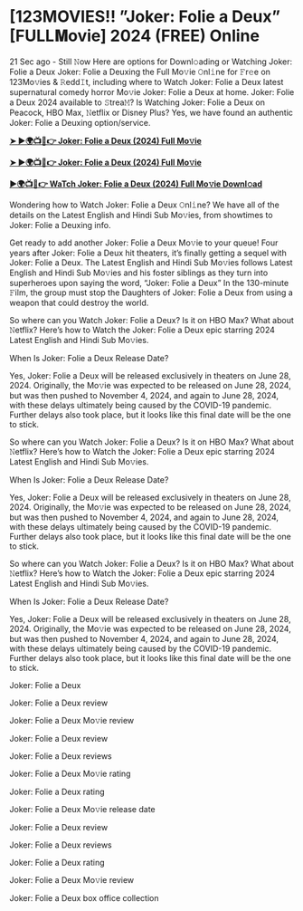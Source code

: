 # [123MOVIES!! ”Joker: Folie a Deux” [FULL𝐌ovie] 2024 (FREE) Online
21 Sec ago - Still 𝙽ow Here are options for Downl𝚘ading or Watching Joker: Folie a Deux Joker: Folie a Deuxing the Full Mo𝚟ie 𝙾nl𝚒ne for 𝙵r𝚎e on 123Mo𝚟ies & 𝚁edd𝙸t, including where to Watch Joker: Folie a Deux latest supernatural comedy horror Mo𝚟ie Joker: Folie a Deux at home. Joker: Folie a Deux 2024 available to 𝚂trea𝙼? Is Watching Joker: Folie a Deux on Peacock, HBO Max, 𝙽etflix or Disney Plus? Yes, we have found an authentic Joker: Folie a Deuxing option/service.

**[➤ ►🌍📺📱👉 Joker: Folie a Deux (2024) Full Mo𝚟ie](https://cutt.ly/2eRWQXM8)**

**[➤ ►🌍📺📱👉 Joker: Folie a Deux (2024) Full Mo𝚟ie](https://cutt.ly/2eRWQXM8)**

**[►🌍📺📱👉 WaTch Joker: Folie a Deux (2024) Full Mo𝚟ie Downl𝚘ad](https://cutt.ly/2eRWQXM8)**

Wondering how to Watch Joker: Folie a Deux 𝙾nl𝚒ne? We have all of the details on the Latest English and Hindi Sub Mo𝚟ies, from showtimes to Joker: Folie a Deuxing info.

Get ready to add another Joker: Folie a Deux Mo𝚟ie to your queue! Four years after Joker: Folie a Deux hit theaters, it’s finally getting a sequel with Joker: Folie a Deux. The Latest English and Hindi Sub Mo𝚟ies follows Latest English and Hindi Sub Mo𝚟ies and his foster siblings as they turn into superheroes upon saying the word, “Joker: Folie a Deux” In the 130-minute 𝙵ilm, the group must stop the Daughters of Joker: Folie a Deux from using a weapon that could destroy the world.

So where can you Watch Joker: Folie a Deux? Is it on HBO Max? What about 𝙽etflix? Here’s how to Watch the Joker: Folie a Deux epic starring 2024 Latest English and Hindi Sub Mo𝚟ies.

When Is Joker: Folie a Deux Release Date?

Yes, Joker: Folie a Deux will be released exclusively in theaters on June 28, 2024. Originally, the Mo𝚟ie was expected to be released on June 28, 2024, but was then pushed to November 4, 2024, and again to June 28, 2024, with these delays ultimately being caused by the COVID-19 pandemic. Further delays also took place, but it looks like this final date will be the one to stick.

So where can you Watch Joker: Folie a Deux? Is it on HBO Max? What about 𝙽etflix? Here’s how to Watch the Joker: Folie a Deux epic starring 2024 Latest English and Hindi Sub Mo𝚟ies.

When Is Joker: Folie a Deux Release Date?

Yes, Joker: Folie a Deux will be released exclusively in theaters on June 28, 2024. Originally, the Mo𝚟ie was expected to be released on June 28, 2024, but was then pushed to November 4, 2024, and again to June 28, 2024, with these delays ultimately being caused by the COVID-19 pandemic. Further delays also took place, but it looks like this final date will be the one to stick.

So where can you Watch Joker: Folie a Deux? Is it on HBO Max? What about 𝙽etflix? Here’s how to Watch the Joker: Folie a Deux epic starring 2024 Latest English and Hindi Sub Mo𝚟ies.

When Is Joker: Folie a Deux Release Date?

Yes, Joker: Folie a Deux will be released exclusively in theaters on June 28, 2024. Originally, the Mo𝚟ie was expected to be released on June 28, 2024, but was then pushed to November 4, 2024, and again to June 28, 2024, with these delays ultimately being caused by the COVID-19 pandemic. Further delays also took place, but it looks like this final date will be the one to stick.

Joker: Folie a Deux

Joker: Folie a Deux review

Joker: Folie a Deux Mo𝚟ie review

Joker: Folie a Deux review

Joker: Folie a Deux reviews

Joker: Folie a Deux Mo𝚟ie rating

Joker: Folie a Deux rating

Joker: Folie a Deux Mo𝚟ie release date

Joker: Folie a Deux review

Joker: Folie a Deux reviews

Joker: Folie a Deux rating

Joker: Folie a Deux Mo𝚟ie review

Joker: Folie a Deux box office collection
